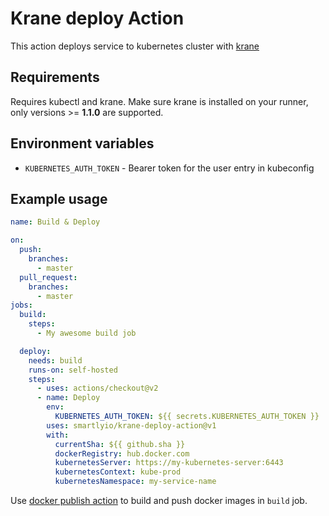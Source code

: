 # Krane deploy Action

This action deploys service to kubernetes cluster with [krane](https://github.com/Shopify/krane)

## Requirements
Requires kubectl and krane. Make sure krane is installed on your runner, only versions >= **1.1.0** are supported.

## Environment variables
- `KUBERNETES_AUTH_TOKEN` - Bearer token for the user entry in kubeconfig

## Example usage

``` yaml
name: Build & Deploy

on:
  push:
    branches:
      - master
  pull_request:
    branches:
      - master
jobs:
  build:
    steps:
      - My awesome build job

  deploy:
    needs: build
    runs-on: self-hosted
    steps:
      - uses: actions/checkout@v2
      - name: Deploy
        env:
          KUBERNETES_AUTH_TOKEN: ${{ secrets.KUBERNETES_AUTH_TOKEN }}
        uses: smartlyio/krane-deploy-action@v1
        with:
          currentSha: ${{ github.sha }}
          dockerRegistry: hub.docker.com
          kubernetesServer: https://my-kubernetes-server:6443
          kubernetesContext: kube-prod
          kubernetesNamespace: my-service-name
```

Use [docker publish action](https://github.com/smartlyio/Publish-Docker-Github-Action) to build and push docker images in `build` job.
